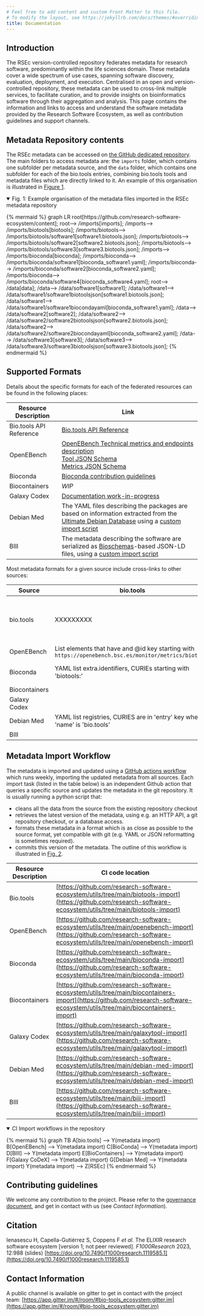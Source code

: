 ```yaml
---
# Feel free to add content and custom Front Matter to this file.
# To modify the layout, see https://jekyllrb.com/docs/themes/#overriding-theme-defaults
title: Documentation
---
```


## Introduction
The RSEc version-controlled repository federates metadata for research software, predominantly within the life sciences domain. These metadata cover a wide spectrum of use cases, spanning software discovery, evaluation, deployment, and execution. Centralised in an open and version-controlled repository, these metadata can be used to cross-link multiple services, to facilitate curation, and to provide insights on bioinformatics software through their aggregation and analysis. This page contains the information and links to access and understand the software metadata provided by the Research Software Ecosystem, as well as contribution guidelines and support channels.

## Metadata Repository contents

The RSEc metadata can be accessed on [the GitHub dedicated repository](https://github.com/research-software-ecosystem/content). The main folders to access metadata are: the `imports` folder, which contains one subfolder per metadata source, and the `data` folder, which contains one subfolder for each of the bio.tools entries, combining bio.tools tools and metadata files which are directly linked to it. An example of this organisation is illustrated in <a href="#metadata-files-organisation">Figure 1</a>. 

<details id="metadata-files-organisation" open="true">
  <summary>Fig. 1: Example organisation of the metadata files imported in the RSEc metadata repository</summary>
  <p>
   <div style="width:100%">
   {% mermaid %}
      graph LR
         root[https://github.com/research-software-ecosystem/content];
         root--> /imports[imports];
         /imports--> /imports/biotools[biotools];
         /imports/biotools--> /imports/biotools/software1[software1.biotools.json];
         /imports/biotools--> /imports/biotools/software2[software2.biotools.json];
         /imports/biotools--> /imports/biotools/software3[software3.biotools.json];
         /imports--> /imports/bioconda[bioconda];
         /imports/bioconda--> /imports/bioconda/software1[bioconda_software1.yaml];
         /imports/bioconda--> /imports/bioconda/software2[bioconda_software2.yaml];
         /imports/bioconda--> /imports/bioconda/software4[bioconda_software4.yaml];
         root--> /data[data];
         /data--> /data/software1[software1];
         /data/software1--> /data/software1/software1biotoolsjson[software1.biotools.json];
         /data/software1--> /data/software1/software1biocondayaml[bioconda_software1.yaml];
         /data--> /data/software2[software2];
         /data/software2--> /data/software2/software2biotoolsjson[software2.biotools.json];
         /data/software2--> /data/software2/software2biocondayaml[bioconda_software2.yaml];
         /data--> /data/software3[software3];
         /data/software3--> /data/software3/software3biotoolsjson[software3.biotools.json];
   {% endmermaid %}
   </div>
  </p>
</details>

## Supported Formats

Details about the specific formats for each of the federated resources can be found in the following places:

| Resource  Description                                      | Link |
|------------------------------------------------------------|------|
| Bio.tools API Reference                                    | [Bio.tools API Reference](https://biotools.readthedocs.io/en/latest/api_reference.html#) |
| OpenEBench      | [OpenEBench Technical metrics and endpoints description](https://openebench.bsc.es/monitor/) <br> [Tool JSON Schema](https://openebench.bsc.es/monitor/tool/tool.json) <br> [Metrics JSON Schema](https://openebench.bsc.es/monitor/metrics/metrics.json) |
| Bioconda        | [Bioconda contribution guidelines](https://bioconda.github.io/contributor/index.html) |
| Biocontainers   | _WIP_ |
| Galaxy Codex    | [Documentation work-in-progress](https://github.com/galaxyproject/galaxy_codex/issues/170) |
| Debian Med      | The YAML files describing the packages are based on information extracted from the [Ultimate Debian Database](https://udd.debian.org/) using a [custom import script](https://github.com/research-software-ecosystem/utils/blob/main/debian-med-import/import.py) |
| BIII            | The metadata describing the software are serialized as [Bioschemas](https://bioschemas.org/profiles/ComputationalTool/1.0-RELEASE)-based JSON-LD files, using a [custom import script](https://github.com/research-software-ecosystem/utils/blob/main/biii-import/biseEU_LD_export.py)  |

Most metadata formats for a given source include cross-links to other sources:

|   Source     | bio.tools | OpenEBench | Bioconda | Biocontainers | Galaxy Codex | Debian Med | BIII      |
|--------------|-----------|------------|----------|---------------|--------------|------------|-----------|
| bio.tools    | XXXXXXXXX |            |          |               |              | url entries of the 'download' key where type="Software package" and "url" starts with "https://tracker.debian.org/pkg/", the remainer of the url being the Debian package name |           |          
| OpenEBench   | List elements that have and @id key starting with `https://openebench.bsc.es/monitor/metrics/biotools` | XXXXXXXXX  | List elements that have and @id key starting with `https://openebench.bsc.es/monitor/metrics/bioconda` |               | List elements that have and @id key starting with `https://openebench.bsc.es/monitor/metrics/galaxy` |            |           |          
| Bioconda     | YAML list extra.identifiers, CURIEs starting with 'biotools:'          |            | XXXXXXXXX|               |              | For usegalaxy.eu, YAML list extra.identifiers, CURIEs starting with 'usegalaxy-eu:'           |           |          
| Biocontainers|           |            |          | XXXXXXXXX     |              |            |           |          
| Galaxy Codex |           |            | 'Conda_id' key in the JSON file |               | XXXXXXXXX    |            |           |          
| Debian Med   | YAML list registries, CURIES are in 'entry' key when 'name' is 'bio.tools' |            | YAML list registries, CURIES are in 'entry' key when 'name' is 'conda:bioconda' |               |              | XXXXXXXXX  |           |          
| BIII         |           |            |          |               |              |            | XXXXXXXXX |          

## Metadata Import Workflow

The metadata is imported and updated using a [GitHub actions workflow](https://github.com/research-software-ecosystem/content/blob/master/.github/workflows/import.yaml) which runs weekly, importing the updated metadata from all sources. Each import task (listed in the table below) is an independent Github action that queries a specific source and updates the metadata in the git repository. It is usually running a python script that:
- cleans all the data from the source from the existing repository checkout
- retrieves the latest version of the metadata, using e.g. an HTTP API, a git repository checkout, or a database access.
- formats these metadata in a format which is as close as possible to the source format, yet compatible with git (e.g. YAML or JSON reformatting is sometimes required).
- commits this version of the metadata.
The outline of this workflow is illustrated in <a href="#ci-import-workflow-diagram">Fig. 2</a>.

| Resource  Description | CI code location |
|-----------------------|------------------|
| Bio.tools             | [https://github.com/research-software-ecosystem/utils/tree/main/biotools-import](https://github.com/research-software-ecosystem/utils/tree/main/biotools-import) |
| OpenEBench            | [https://github.com/research-software-ecosystem/utils/tree/main/openebench-import](https://github.com/research-software-ecosystem/utils/tree/main/openebench-import) |
| Bioconda              | [https://github.com/research-software-ecosystem/utils/tree/main/bioconda-import](https://github.com/research-software-ecosystem/utils/tree/main/bioconda-import) |
| Biocontainers         | [https://github.com/research-software-ecosystem/utils/tree/main/biocontainers-import](https://github.com/research-software-ecosystem/utils/tree/main/biocontainers-import) |
| Galaxy Codex          | [https://github.com/research-software-ecosystem/utils/tree/main/galaxytool-import](https://github.com/research-software-ecosystem/utils/tree/main/galaxytool-import) |
| Debian Med            | [https://github.com/research-software-ecosystem/utils/tree/main/debian-med-import](https://github.com/research-software-ecosystem/utils/tree/main/debian-med-import) |
| BIII                  | [https://github.com/research-software-ecosystem/utils/tree/main/biii-import](https://github.com/research-software-ecosystem/utils/tree/main/biii-import) |


<details id="ci-import-workflow-diagram" open="true">
  <summary>CI Import workflows in the repository</summary>
  <p>
   {% mermaid %}
   graph TB
      A[bio.tools] --> Y(metadata import) 
      B[OpenEBench] --> Y(metadata import)
      C[BioConda] --> Y(metadata import)
      D[BIII] --> Y(metadata import)
      E[BioContainers] --> Y(metadata import)
      F[Galaxy CoDeX] --> Y(metadata import)
      G[Debian Med] --> Y(metadata import)
      Y(metadata import) --> Z[RSEc]
    {% endmermaid %}
  </p>
</details>

## Contributing guidelines

We welcome any contribution to the project. Please refer to the [governance document](https://github.com/research-software-ecosystem/content/blob/master/GOVERNANCE.md), and get in contact with us (see _Contact Information_).

## Citation

Ienasescu H, Capella-Gutiérrez S, Coppens F _et al._ The ELIXIR research software ecosystem [version 1; not peer reviewed]. _F1000Research_ 2023, 12:988 (slides) [https://doi.org/10.7490/f1000research.1119585.1](https://doi.org/10.7490/f1000research.1119585.1) 

## Contact Information

A public channel is available on gitter to get in contact with the project team: [https://app.gitter.im/#/room/#bio-tools_ecosystem:gitter.im](https://app.gitter.im/#/room/#bio-tools_ecosystem:gitter.im)